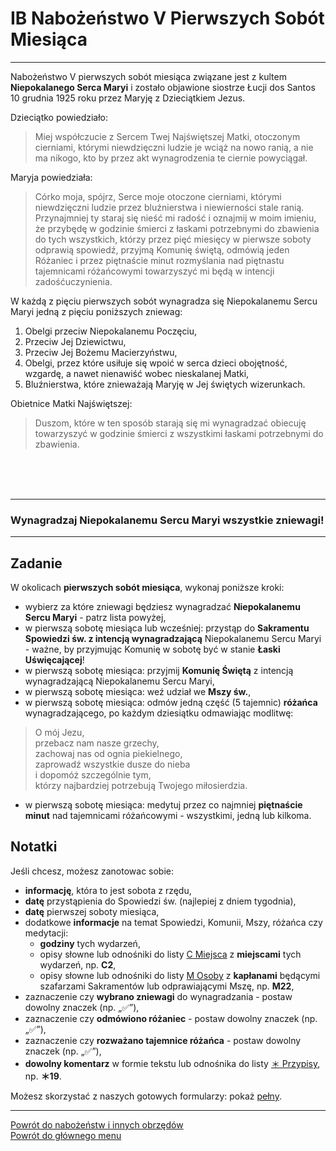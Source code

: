 # <span class="status status-list"><span class="status status-list">IB</span> Nabożeństwo V Pierwszych Sobót Miesiąca</span>
---
Nabożeństwo V pierwszych sobót miesiąca związane jest z kultem **Niepokalanego Serca Maryi** i zostało objawione siostrze Łucji dos Santos 10 grudnia 1925 roku przez Maryję z Dzieciątkiem Jezus.

Dzieciątko powiedziało:
> Miej współczucie z Sercem Twej Najświętszej Matki, otoczonym cierniami, którymi niewdzięczni ludzie je wciąż na nowo ranią, a nie ma nikogo, kto by przez akt wynagrodzenia te ciernie powyciągał.

Maryja powiedziała:
> Córko moja, spójrz, Serce moje otoczone cierniami, którymi niewdzięczni ludzie przez bluźnierstwa i niewierności stale ranią. Przynajmniej ty staraj się nieść mi radość i oznajmij w moim imieniu, że przybędę w godzinie śmierci z łaskami potrzebnymi do zbawienia do tych wszystkich, którzy przez pięć miesięcy w pierwsze soboty odprawią spowiedź, przyjmą Komunię świętą, odmówią jeden Różaniec i przez piętnaście minut rozmyślania nad piętnastu tajemnicami różańcowymi towarzyszyć mi będą w intencji zadośćuczynienia.

W każdą z pięciu pierwszych sobót wynagradza się Niepokalanemu Sercu Maryi jedną z pięciu poniższych zniewag:
1. Obelgi przeciw Niepokalanemu Poczęciu,
1. Przeciw Jej Dziewictwu,
1. Przeciw Jej Bożemu Macierzyństwu,
1. Obelgi, przez które usiłuje się wpoić w serca dzieci obojętność, wzgardę, a nawet nienawiść wobec nieskalanej Matki,
1. Bluźnierstwa, które znieważają Maryję w Jej świętych wizerunkach.

Obietnice Matki Najświętszej:
> Duszom, które w ten sposób starają się mi wynagradzać obiecuję towarzyszyć w godzinie śmierci z wszystkimi łaskami potrzebnymi do zbawienia.

<br />
<br />
<br />

---
### Wynagradzaj Niepokalanemu Sercu Maryi wszystkie zniewagi!

---
## Zadanie
W okolicach **pierwszych sobót miesiąca**, wykonaj poniższe kroki:
- wybierz za które zniewagi będziesz wynagradzać **Niepokalanemu Sercu Maryi** - patrz lista powyżej,
- <span class="selected-day-info">w pierwszą sobotę miesiąca lub wcześniej</span>: przystąp do **Sakramentu Spowiedzi św. z intencją wynagradzającą** Niepokalanemu Sercu Maryi - ważne, by przyjmując Komunię w sobotę być w stanie **Łaski Uświęcającej**!
- <span class="selected-day-info">w pierwszą sobotę miesiąca</span>: przyjmij **Komunię Świętą** z intencją wynagradzającą Niepokalanemu Sercu Maryi,
- <span class="selected-day-info">w pierwszą sobotę miesiąca</span>: weź udział we **Mszy św.**,
- <span class="selected-day-info">w pierwszą sobotę miesiąca</span>: odmów jedną część (5 tajemnic) **różańca** wynagradzającego, po każdym dziesiątku odmawiając modlitwę:
> O mój Jezu,  
> przebacz nam nasze grzechy,  
> zachowaj nas od ognia piekielnego,  
> zaprowadź wszystkie dusze do nieba  
> i dopomóż szczególnie tym,  
> którzy najbardziej potrzebują Twojego miłosierdzia.
- <span class="selected-day-info">w pierwszą sobotę miesiąca</span>: medytuj przez co najmniej **piętnaście minut** nad tajemnicami różańcowymi - wszystkimi, jedną lub kilkoma.

## Notatki
Jeśli chcesz, możesz zanotowac sobie:
- **informację**, która to jest sobota z rzędu,
- **datę** przystąpienia do Spowiedzi św. (najlepiej z dniem tygodnia),
- **datę** pierwszej soboty miesiąca,
- dodatkowe **informacje** na temat Spowiedzi, Komunii, Mszy, różańca czy medytacji:
  - **godziny** tych wydarzeń,
  - opisy słowne lub odnośniki do listy [<span class="status status-list"><span class="status status-list">C</span> Miejsca</span>](miejsca.md) z **miejscami** tych wydarzeń, np. **C2**,
  - opisy słowne lub odnośniki do listy [<span class="status status-list"><span class="status status-list">M</span> Osoby</span>](osoby.md) z **kapłanami** będącymi szafarzami Sakramentów lub odprawiającymi Mszę, np. **M22**,
- zaznaczenie czy **wybrano zniewagi** do wynagradzania - postaw dowolny znaczek (np. „✅”),
- zaznaczenie czy **odmówiono różaniec** - postaw dowolny znaczek (np. „✅”),
- zaznaczenie czy **rozważano tajemnice różańca** - postaw dowolny znaczek (np. „✅”),
- **dowolny komentarz** w formie tekstu lub odnośnika do listy [<span class="status status-list"><span class="status status-list">＊</span> Przypisy</span>](przypisy.md), np. **＊19**.

Możesz skorzystać z naszych gotowych formularzy: pokaż [pełny](../../pl/pdf/lista_v1_i_nabozenstwa_ab.pdf).

---
[Powrót do nabożeństw i innych obrzędów](jak_uczestniczyc_w_nabozenstwach_i_innych_obrzedach.md)  
[Powrót do głównego menu](index.md)
